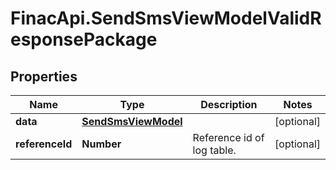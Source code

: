 # FinacApi.SendSmsViewModelValidResponsePackage

## Properties
Name | Type | Description | Notes
------------ | ------------- | ------------- | -------------
**data** | [**SendSmsViewModel**](SendSmsViewModel.md) |  | [optional] 
**referenceId** | **Number** | Reference id of log table. | [optional] 
